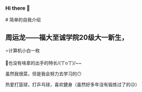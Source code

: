 ### Hi there 👋

<!--
**zhou-yun-long/zhou-yun-long** is a ✨ _special_ ✨ repository because its `README.md` (this file) appears on your GitHub profile.

Here are some ideas to get you started:

- 🔭 I’m currently working on ...
- 🌱 I’m currently learning ...
- 👯 I’m looking to collaborate on ...
- 🤔 I’m looking for help with ...
- 💬 Ask me about ...
- 📫 How to reach me: ...
- 😄 Pronouns: ...
- ⚡ Fun fact: ...
--># 简单的自我介绍

## 周运龙——福大至诚学院20级大一新生，

⭐计算机小白一枚

🌙也没有啥拿的出手的特长/(ㄒoㄒ)/~~

虽然我很菜，但是我会努力去学习的😶

热爱打篮球，打乒乓球，喜欢健身（虽然好多年没有锻炼过了的😥）

